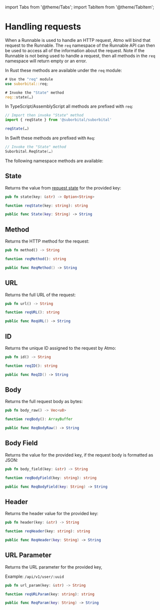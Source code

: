 import Tabs from '@theme/Tabs';
import TabItem from '@theme/TabItem';


# Handling requests

When a Runnable is used to handle an HTTP request, Atmo will bind that request to the Runnable. The `req` namespace of the Runnable API can then be used to access all of the information about the request. Note if the Runnable is not being used to handle a request, then all methods in the `req` namespace will return empty or an error.

<Tabs groupId="reactr-language">

<TabItem value="rust" label="Rust">

In Rust these methods are available under the `req` module:

```rust
# Use the "req" module
use suborbital::req;

# Invoke the "State" method
req::state(…)
```

</TabItem>

<TabItem value="assemblyscript" label="AssemblyScript 🧪">

In TypeScript/AssemblyScript all methods are prefixed with `req`:

```typescript
// Import then invoke "State" method
import { reqState } from '@suborbital/suborbital'

reqState(…)
```

</TabItem>

<TabItem value="swift" label="Swift 🧪">

In Swift these methods are prefixed with `Req`:

```swift
// Invoke the "State" method
Suborbital.ReqState(…)
```

</TabItem>

</Tabs>

The following namespace methods are available:


## State

Returns the value from [request state](../usage/managing-state.md) for the provided key:

<Tabs groupId="reactr-language">

<TabItem value="rust" label="Rust">

```rust
pub fn state(key: &str) -> Option<String>
```

</TabItem>

<TabItem value="assemblyscript" label="AssemblyScript 🧪">

```typescript
function reqState(key: string): string
```

</TabItem>

<TabItem value="swift" label="Swift 🧪">

```swift
public func State(key: String) -> String
```

</TabItem>

</Tabs>


## Method

Returns the HTTP method for the request:

<Tabs groupId="reactr-language">

<TabItem value="rust" label="Rust">

```rust
pub fn method() -> String
```

</TabItem>

<TabItem value="assemblyscript" label="AssemblyScript 🧪">

```typescript
function reqMethod(): string
```

</TabItem>

<TabItem value="swift" label="Swift 🧪">

```swift
public func ReqMethod() -> String
```

</TabItem>

</Tabs>


## URL

Returns the full URL of the request:

<Tabs groupId="reactr-language">

<TabItem value="rust" label="Rust">

```rust
pub fn url() -> String
```

</TabItem>

<TabItem value="assemblyscript" label="AssemblyScript 🧪">

```typescript
function reqURL(): string
```

</TabItem>

<TabItem value="swift" label="Swift 🧪">

```swift
public func ReqURL() -> String
```

</TabItem>

</Tabs>


## ID

Returns the unique ID assigned to the request by Atmo:

<Tabs groupId="reactr-language">

<TabItem value="rust" label="Rust">

```rust
pub fn id() -> String
```

</TabItem>

<TabItem value="assemblyscript" label="AssemblyScript 🧪">

```typescript
function reqID(): string
```

</TabItem>

<TabItem value="swift" label="Swift 🧪">

```swift
public func ReqID() -> String
```

</TabItem>

</Tabs>



## Body

Returns the full request body as bytes:

<Tabs groupId="reactr-language">

<TabItem value="rust" label="Rust">

```rust
pub fn body_raw() -> Vec<u8>

```

</TabItem>

<TabItem value="assemblyscript" label="AssemblyScript 🧪">

```typescript
function reqBody(): ArrayBuffer
```

</TabItem>

<TabItem value="swift" label="Swift 🧪">

```swift
public func ReqBodyRaw() -> String
```

</TabItem>

</Tabs>


## Body Field

Returns the value for the provided key, if the request body
is formatted as JSON:

<Tabs groupId="reactr-language">

<TabItem value="rust" label="Rust">

```rust
pub fn body_field(key: &str) -> String
```

</TabItem>

<TabItem value="assemblyscript" label="AssemblyScript 🧪">

```typescript
function reqBodyField(key: string): string
```

</TabItem>

<TabItem value="swift" label="Swift 🧪">

```swift
public func ReqBodyField(key: String) -> String
```

</TabItem>

</Tabs>


## Header

Returns the header value for the provided key:

<Tabs groupId="reactr-language">

<TabItem value="rust" label="Rust">

```rust
pub fn header(key: &str) -> String
```

</TabItem>

<TabItem value="assemblyscript" label="AssemblyScript 🧪">

```typescript
function reqHeader(key: string): string
```

</TabItem>

<TabItem value="swift" label="Swift 🧪">

```swift
public func ReqHeader(key: String) -> String
```

</TabItem>

</Tabs>


## URL Parameter

Returns the URL parameter for the provided key,

Example: `/api/v1/user/:uuid`

<Tabs groupId="reactr-language">

<TabItem value="rust" label="Rust">

```rust
pub fn url_param(key: &str) -> String
```

</TabItem>

<TabItem value="assemblyscript" label="AssemblyScript 🧪">

```typescript
function reqURLParam(key: string): string
```

</TabItem>

<TabItem value="swift" label="Swift 🧪">

```swift
public func ReqParam(key: String) -> String
```

</TabItem>

</Tabs>
